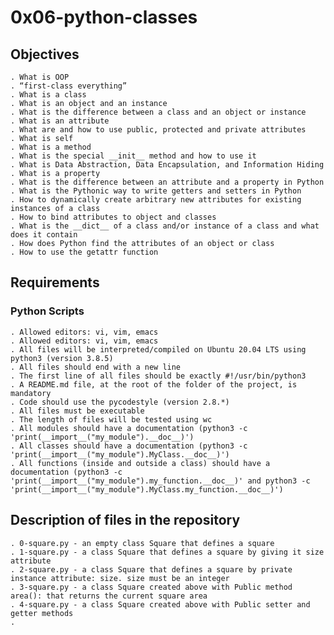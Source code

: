 # 0x06-python-classes

## Objectives

	. What is OOP
	. “first-class everything”
	. What is a class
	. What is an object and an instance
	. What is the difference between a class and an object or instance
	. What is an attribute
	. What are and how to use public, protected and private attributes
	. What is self
	. What is a method
	. What is the special __init__ method and how to use it
	. What is Data Abstraction, Data Encapsulation, and Information Hiding
	. What is a property
	. What is the difference between an attribute and a property in Python
	. What is the Pythonic way to write getters and setters in Python
	. How to dynamically create arbitrary new attributes for existing instances of a class
	. How to bind attributes to object and classes
	. What is the __dict__ of a class and/or instance of a class and what does it contain
	. How does Python find the attributes of an object or class
	. How to use the getattr function

## Requirements

### Python Scripts

	. Allowed editors: vi, vim, emacs
	. Allowed editors: vi, vim, emacs
	. All files will be interpreted/compiled on Ubuntu 20.04 LTS using python3 (version 3.8.5)
	. All files should end with a new line
	. The first line of all files should be exactly #!/usr/bin/python3
	. A README.md file, at the root of the folder of the project, is mandatory
	. Code should use the pycodestyle (version 2.8.*)
	. All files must be executable
	. The length of files will be tested using wc
	. All modules should have a documentation (python3 -c 'print(__import__("my_module").__doc__)')
	. All classes should have a documentation (python3 -c 'print(__import__("my_module").MyClass.__doc__)')
	. All functions (inside and outside a class) should have a documentation (python3 -c 'print(__import__("my_module").my_function.__doc__)' and python3 -c 'print(__import__("my_module").MyClass.my_function.__doc__)')


## Description of files in the repository

    . 0-square.py - an empty class Square that defines a square
	. 1-square.py - a class Square that defines a square by giving it size attribute
	. 2-square.py - a class Square that defines a square by private instance attribute: size. size must be an integer
	. 3-square.py - a class Square created above with Public method area(): that returns the current square area
	. 4-square.py - a class Square created above with Public setter and getter methods
	.

